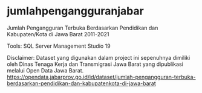 # jumlahpengangguranjabar
Jumlah Pengangguran Terbuka Berdasarkan Pendidikan dan Kabupaten/Kota di Jawa Barat 2011-2021

Tools: SQL Server Management Studio 19

Disclaimer:
Dataset yang digunakan dalam project ini sepenuhnya dimiliki oleh Dinas Tenaga Kerja dan Transmigrasi Jawa Barat yang dipublikasi melalui Open Data Jawa Barat.
https://opendata.jabarprov.go.id/id/dataset/jumlah-pengangguran-terbuka-berdasarkan-pendidikan-dan-kabupatenkota-di-jawa-barat
